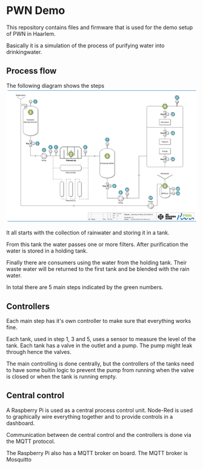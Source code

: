 # PWN Demo
This repository contains files and firmware that is used for the demo setup of PWN in Haarlem.

Basically it is a simulation of the process of purifying water into drinkingwater.

## Process flow
The following diagram shows the steps ![](/images/Process-schema.png)

It all starts with the collection of rainwater and storing it in a tank.

From this tank the water passes one or more filters. After purification the water is stored in a holding tank.

Finally there are consumers using the water from the holding tank. Their waste water will be returned to the first tank and be blended with the rain water.

In total there are 5 main steps indicated by the green numbers.

## Controllers
Each main step has it's own controller to make sure that everything works fine.

Each tank, used in step 1, 3 and 5, uses a sensor to measure the level of the tank. Each tank has a valve in the outlet and a pump. The pump might leak through hence the valves.

The main controlling is done centrally, but the controllers of the tanks need to have some buitin logic to prevent the pump from running when the valve is closed or when the tank is running empty.

## Central control
A Raspberry Pi is used as a central process control unit. 
Node-Red is used to graphically wire everything together and to provide controls in a dashboard.

Communication between de central control and the controllers is done via the MQTT protocol.

The Raspberry Pi also has a MQTT broker on board. The MQTT broker is Mosquitto
